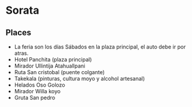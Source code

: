 # Sorata

## Places
- La feria son los días Sábados en la plaza principal, el auto debe ir por atras.
- Hotel Panchita (plaza principal)
- Mirador Ullintija Atahuallpani
- Ruta San cristobal (puente colgante)
- Takekala (pinturas, cultura moyo y alcohol artesanal)
- Helados Oso Golozo
- Mirador Willa koyo
- Gruta San pedro
